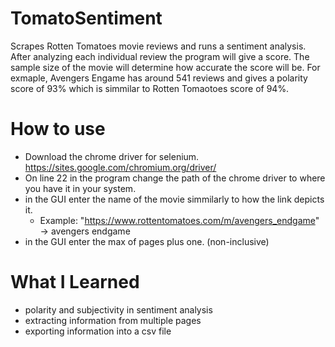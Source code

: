 # TomatoSentiment
Scrapes Rotten Tomatoes movie reviews and runs a sentiment analysis. After analyzing each individual review the program will give a score. The sample size of the movie will determine how accurate the score will be. For exmaple, Avengers Engame has around 541 reviews and gives a polarity score of 93% which is simmilar to Rotten Tomaotoes score of 94%. 

# How to use
- Download the chrome driver for selenium. https://sites.google.com/chromium.org/driver/
- On line 22 in the program change the path of the chrome driver to where you have it in your system.
- in the GUI enter the name of the movie simmilarly to how the link depicts it.
  - Example: "https://www.rottentomatoes.com/m/avengers_endgame" -> avengers endgame 
- in the GUI enter the max of pages plus one. (non-inclusive)

# What I Learned
- polarity and subjectivity in sentiment analysis 
- extracting information from multiple pages
- exporting information into a csv file 
